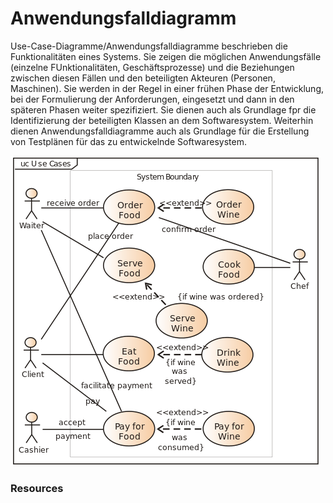 # Anwendungsfalldiagramm

Use-Case-Diagramme/Anwendungsfalldiagramme beschrieben die Funktionalitäten eines Systems.
Sie zeigen die möglichen Anwendungsfälle (einzelne FUnktionalitäten, Geschäftsprozesse)
und die Beziehungen zwischen diesen Fällen und den beteiligten Akteuren (Personen, Maschinen).
Sie werden in der Regel in einer frühen Phase der Entwicklung, bei der Formulierung der 
Anforderungen, eingesetzt und dann in den späteren Phasen weiter spezifiziert. Sie dienen
auch als Grundlage fpr die Identifizierung der beteiligten Klassen an dem Softwaresystem.
Weiterhin dienen Anwendungsfalldiagramme auch als Grundlage für die Erstellung von 
Testplänen für das zu entwickelnde Softwaresystem.

![Use-Case-Diagram](https://github.com/Gurkenschreck/FIAEP/blob/master/content/resources/img/use_case_diagram.png)

### Resources
